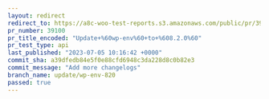 ```yaml
---
layout: redirect
redirect_to: https://a8c-woo-test-reports.s3.amazonaws.com/public/pr/39100/api/index.html
pr_number: 39100
pr_title_encoded: "Update+%60wp-env%60+to+%608.2.0%60"
pr_test_type: api
last_published: "2023-07-05 10:16:42 +0000"
commit_sha: a39dfedb84e5f0e88cfd6948c3da228d8c0b82e3
commit_message: "Add more changelogs"
branch_name: update/wp-env-820
passed: true
---
```


